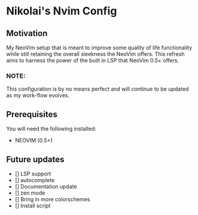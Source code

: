 # Nikolai's Nvim Config

## Motivation

My NeoVim setup that is meant to improve some quality of life functionality while still
retaining the overall sleekness the NeoVim offers. This refresh aims to harness the power
of the built in LSP that NeoVim 0.5+ offers.

### NOTE:

This configuration is by no means perfect and will continue to be updated as my work-flow
evolves.

## Prerequisites

You will need the following installed:

- NEOVIM (0.5+)


## Future updates
- [] LSP support
- [] autocomplete 
- [] Documentation update
- [] zen mode
- [] Bring in more colorschemes
- [] Install script
